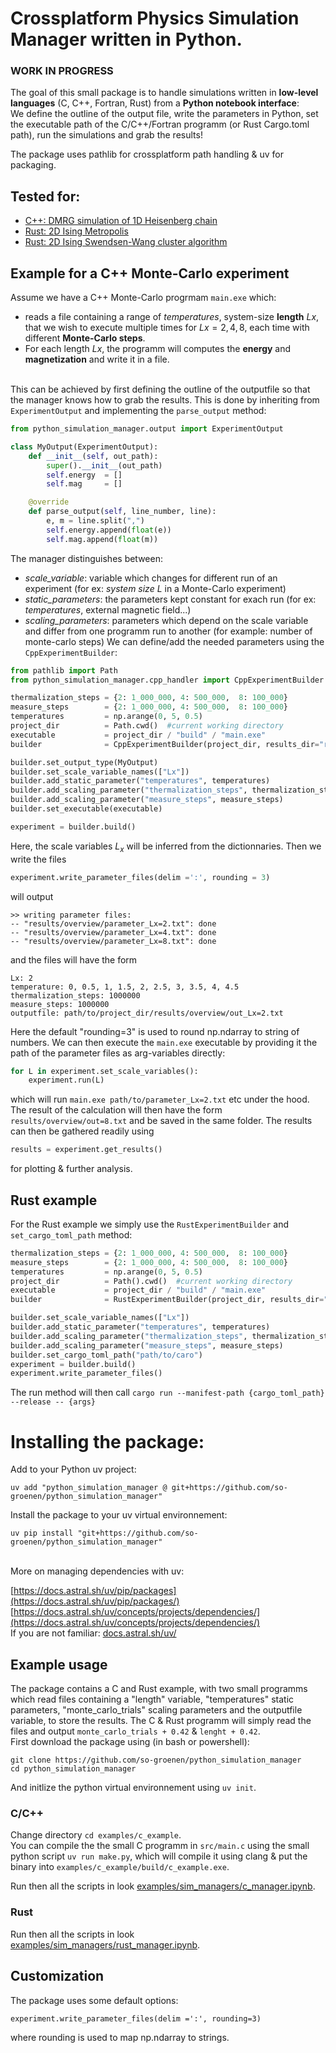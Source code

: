# Crossplatform Physics Simulation Manager written in Python. 
### WORK IN PROGRESS

The goal of this small package is to handle simulations written in **low-level languages** (C, C++, Fortran, Rust) from a **Python notebook interface**:
<br>
We define the outline of the output file, write the parameters in Python, set the executable path of the C/C++/Fortran programm (or Rust Cargo.toml path), run the simulations and grab the results!<br> 


The package uses pathlib for crossplatform path handling & uv for packaging.<br>
## Tested for:
* [C++: DMRG simulation of 1D Heisenberg chain](https://github.com/so-groenen/DMRG_Antiferro_S-1_Heisenberg_chain)
* [Rust: 2D Ising Metropolis](https://github.com/so-groenen/2d_ising_in_rust)
* [Rust: 2D Ising Swendsen-Wang cluster algorithm](https://github.com/so-groenen/swendsen_wang_ising_rust)
<!-- * [C++: DMRG simulation of 1D Heisenberg chain](https://github.com/so-groenen/DMRG_Antiferro_S-1_Heisenberg_chain) -->

## Example for a C++ Monte-Carlo experiment

Assume we have a C++ Monte-Carlo progrmam `main.exe` which:
* reads a file containing a range of *temperatures*, system-size **length** $Lx$, that we wish to execute multiple times for $Lx = 2, 4, 8$, each time with different **Monte-Carlo steps**.
* For each length $Lx$, the programm will computes the **energy** and **magnetization** and write it in a file.

<br> This can be achieved by first defining the outline of the outputfile so that the manager knows how to grab the results. This is done by inheriting from `ExperimentOutput` and implementing the `parse_output` method:

```Python
from python_simulation_manager.output import ExperimentOutput

class MyOutput(ExperimentOutput):
    def __init__(self, out_path):
        super().__init__(out_path)
        self.energy  = []
        self.mag     = []

    @override
    def parse_output(self, line_number, line):
        e, m = line.split(",")
        self.energy.append(float(e))
        self.mag.append(float(m))
```
The manager distinguishes between:
* *scale_variable*: variable which changes for different run of an experiment (for ex: *system size* $L$ in a Monte-Carlo experiment)
* *static_parameters*: the parameters kept constant for exach run (for ex: *temperatures*, external magnetic field...)
* *scaling_parameters*: parameters which depend on the scale variable and differ from one programm run to another (for example: number of monte-carlo steps)
We can define/add the needed parameters using the `CppExperimentBuilder`:

```python
from pathlib import Path
from python_simulation_manager.cpp_handler import CppExperimentBuilder

thermalization_steps = {2: 1_000_000, 4: 500_000,  8: 100_000}
measure_steps        = {2: 1_000_000, 4: 500_000,  8: 100_000}
temperatures         = np.arange(0, 5, 0.5)
project_dir          = Path.cwd()  #current working directory
executable           = project_dir / "build" / "main.exe"
builder              = CppExperimentBuilder(project_dir, results_dir="results", exp_name="overview")

builder.set_output_type(MyOutput)
builder.set_scale_variable_names(["Lx"])
builder.add_static_parameter("temperatures", temperatures)
builder.add_scaling_parameter("thermalization_steps", thermalization_steps)
builder.add_scaling_parameter("measure_steps", measure_steps)
builder.set_executable(executable)

experiment = builder.build()
```
Here, the scale variables $L_x$ will be inferred from the dictionnaries.
Then we write the files
```python
experiment.write_parameter_files(delim =':', rounding = 3)
```
will output
```
>> writing parameter files:
-- "results/overview/parameter_Lx=2.txt": done
-- "results/overview/parameter_Lx=4.txt": done
-- "results/overview/parameter_Lx=8.txt": done
``` 
and the files will have the form
```
Lx: 2
temperature: 0, 0.5, 1, 1.5, 2, 2.5, 3, 3.5, 4, 4.5
thermalization_steps: 1000000
measure_steps: 1000000
outputfile: path/to/project_dir/results/overview/out_Lx=2.txt
```
Here the default "rounding=3" is used to round np.ndarray to string of numbers.
We can then execute the `main.exe` executable by providing it the path of the parameter files as arg-variables directly:

```Python
for L in experiment.set_scale_variables():
    experiment.run(L)
```
which will run `main.exe path/to/parameter_Lx=2.txt` etc under the hood. The result of the calculation will then have the form `results/overview/out=8.txt` and be saved in the same folder.
The results can then be gathered readily using

```Python
results = experiment.get_results()
```
for plotting & further analysis.  
## Rust example
For the Rust example we simply use the `RustExperimentBuilder` and `set_cargo_toml_path` method:
```Python
thermalization_steps = {2: 1_000_000, 4: 500_000,  8: 100_000}
measure_steps        = {2: 1_000_000, 4: 500_000,  8: 100_000}
temperatures         = np.arange(0, 5, 0.5)
project_dir          = Path().cwd()  #current working directory
executable           = project_dir / "build" / "main.exe"
builder              = RustExperimentBuilder(project_dir, results_dir="results", exp_name="overview")

builder.set_scale_variable_names(["Lx"])
builder.add_static_parameter("temperatures", temperatures)
builder.add_scaling_parameter("thermalization_steps", thermalization_steps)
builder.add_scaling_parameter("measure_steps", measure_steps)
builder.set_cargo_toml_path("path/to/caro")
experiment = builder.build()
experiment.write_parameter_files()
```
The run method will then call `cargo run --manifest-path {cargo_toml_path} --release -- {args}`

# Installing the package:

Add to your Python uv project:
```
uv add "python_simulation_manager @ git+https://github.com/so-groenen/python_simulation_manager"
```
Install the package to your uv virtual environnement:
```
uv pip install "git+https://github.com/so-groenen/python_simulation_manager"
```
<br>
More on managing dependencies with uv:

[https://docs.astral.sh/uv/pip/packages](https://docs.astral.sh/uv/pip/packages/)  <br>
[https://docs.astral.sh/uv/concepts/projects/dependencies/](https://docs.astral.sh/uv/concepts/projects/dependencies/)  <br>
If you are not familiar: [docs.astral.sh/uv/](https://docs.astral.sh/uv/)

## Example usage
The package contains a C and Rust example, with two small programms which read files containing a "length" variable, "temperatures" static parameters,
"monte_carlo_trials" scaling parameters and the outputfile variable, to store the results. The C & Rust programm will simply read the files
and output `monte_carlo_trials + 0.42` & `lenght + 0.42`.<br>
First download the package using (in bash or powershell):
```
git clone https://github.com/so-groenen/python_simulation_manager
cd python_simulation_manager
```
And initlize the python virtual environnement using `uv init`.
### C/C++
Change directory `cd examples/c_example`.<br>
You can compile the the small C programm in `src/main.c` using the small python script `uv run make.py`, which will compile it using clang & put the binary into `examples/c_example/build/c_example.exe`.<br>

Run then all the scripts in look [examples/sim_managers/c_manager.ipynb](examples/sim_managers/c_manager.ipynb).<br>
### Rust
Run then all the scripts in look [examples/sim_managers/rust_manager.ipynb](examples/sim_managers/rust_manager.ipynb).<br>

## Customization
The package uses some default options:
```
experiment.write_parameter_files(delim =':', rounding=3)
```
where rounding is used to map np.ndarray to strings.
 
